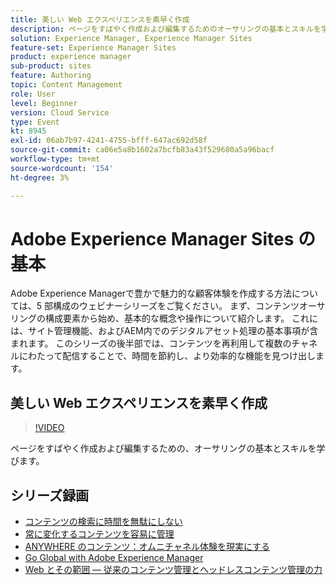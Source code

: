 ```yaml
---
title: 美しい Web エクスペリエンスを素早く作成
description: ページをすばやく作成および編集するためのオーサリングの基本とスキルを学ぶ
solution: Experience Manager, Experience Manager Sites
feature-set: Experience Manager Sites
product: experience manager
sub-product: sites
feature: Authoring
topic: Content Management
role: User
level: Beginner
version: Cloud Service
type: Event
kt: 8945
exl-id: 06ab7b97-4241-4755-bfff-647ac692d58f
source-git-commit: ca06e5a8b1602a7bcfb83a43f529680a5a96bacf
workflow-type: tm+mt
source-wordcount: '154'
ht-degree: 3%

---
```


# Adobe Experience Manager Sites の基本

Adobe Experience Managerで豊かで魅力的な顧客体験を作成する方法については、5 部構成のウェビナーシリーズをご覧ください。 まず、コンテンツオーサリングの構成要素から始め、基本的な概念や操作について紹介します。 これには、サイト管理機能、およびAEM内でのデジタルアセット処理の基本事項が含まれます。 このシリーズの後半部では、コンテンツを再利用して複数のチャネルにわたって配信することで、時間を節約し、より効率的な機能を見つけ出します。

## 美しい Web エクスペリエンスを素早く作成

>[!VIDEO](https://video.tv.adobe.com/v/337014/?quality=12&learn=on&hidetitle=true)

ページをすばやく作成および編集するための、オーサリングの基本とスキルを学びます。

## シリーズ録画

* [コンテンツの検索に時間を無駄にしない](media-library-administration.md)
* [常に変化するコンテンツを容易に管理](collaboration-tools.md)
* [ANYWHERE のコンテンツ：オムニチャネル体験を現実にする](omnichannel-experiences.md)
* [Go Global with Adobe Experience Manager](multi-site-management-web-translation.md)
* [Web とその範囲 — 従来のコンテンツ管理とヘッドレスコンテンツ管理の力](traditional-headless-content-management.md)

